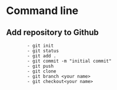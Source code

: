 # Command line

## Add repository to Github

            - git init
            - git status
            - git add .
            - git commit -m "initial commit"
            - git push
            - git clone
            - git branch <your name>
            - git checkout<your name>


